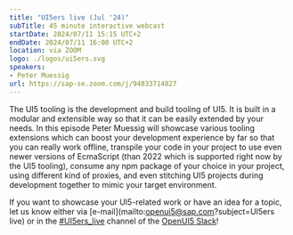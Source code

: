 ```yaml
---
title: "UI5ers live (Jul '24)"
subTitle: 45 minute interactive webcast
startDate: 2024/07/11 15:15 UTC+2
endDate: 2024/07/11 16:00 UTC+2
location: via ZOOM
logo: ./logos/ui5ers.svg
speakers:
- Peter Muessig
url: https://sap-se.zoom.com/j/94833714827
---
```

The UI5 tooling is the development and build tooling of UI5. It is built in a modular and extensible way so that it can be easily extended by your needs. 
In this episode Peter Muessig will showcase various tooling extensions which can boost your development experience by far so that you can really work offline, 
transpile your code in your project to use even newer versions of EcmaScript (than 2022 which is supported right now by the UI5 tooling), 
consume any npm package of your choice in your project, using different kind of proxies, and even stitching UI5 projects during development together 
to mimic your target environment.

If you want to showcase your UI5-related work or have an idea for a topic, let us know either via [e-mail](mailto:openui5@sap.com?subject=UI5ers live) or in the 
[#UI5ers_live](https://openui5.slack.com/archives/C01CP60AAN7) channel of the [OpenUI5 Slack](https://ui5-slack-invite.cfapps.eu10.hana.ondemand.com/)!

